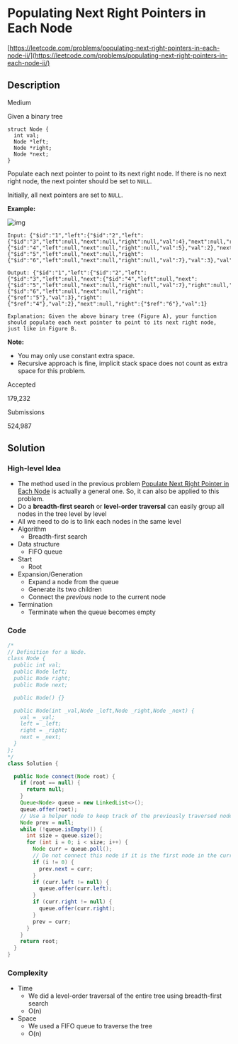 # Populating Next Right Pointers in Each Node

[https://leetcode.com/problems/populating-next-right-pointers-in-each-node-ii/](https://leetcode.com/problems/populating-next-right-pointers-in-each-node-ii/)

## Description

Medium

Given a binary tree

```
struct Node {
  int val;
  Node *left;
  Node *right;
  Node *next;
}
```

Populate each next pointer to point to its next right node. If there is no next right node, the next pointer should be set to `NULL`.

Initially, all next pointers are set to `NULL`.

**Example:**

![img](https://assets.leetcode.com/uploads/2019/02/15/117_sample.png)

```
Input: {"$id":"1","left":{"$id":"2","left":{"$id":"3","left":null,"next":null,"right":null,"val":4},"next":null,"right":{"$id":"4","left":null,"next":null,"right":null,"val":5},"val":2},"next":null,"right":{"$id":"5","left":null,"next":null,"right":{"$id":"6","left":null,"next":null,"right":null,"val":7},"val":3},"val":1}

Output: {"$id":"1","left":{"$id":"2","left":{"$id":"3","left":null,"next":{"$id":"4","left":null,"next":{"$id":"5","left":null,"next":null,"right":null,"val":7},"right":null,"val":5},"right":null,"val":4},"next":{"$id":"6","left":null,"next":null,"right":{"$ref":"5"},"val":3},"right":{"$ref":"4"},"val":2},"next":null,"right":{"$ref":"6"},"val":1}

Explanation: Given the above binary tree (Figure A), your function should populate each next pointer to point to its next right node, just like in Figure B.
```

**Note:**

- You may only use constant extra space.
- Recursive approach is fine, implicit stack space does not count as extra space for this problem.

Accepted

179,232

Submissions

524,987

## Solution

### High-level Idea

- The method used in the previous problem [Populate Next Right Pointer in Each Node](PopNextRightI.md) is actually a general one. So, it can also be applied to this problem.
- Do a **breadth-first search** or **level-order traversal** can easily group all nodes in the tree level by level
- All we need to do is to link each nodes in the same level
- Algorithm
  - Breadth-first search
- Data structure
  - FIFO queue
- Start
  - Root
- Expansion/Generation
  - Expand a node from the queue
  - Generate its two children
  - Connect the _previous_ node to the current node
- Termination
  - Terminate when the queue becomes empty

### Code

```java
/*
// Definition for a Node.
class Node {
  public int val;
  public Node left;
  public Node right;
  public Node next;

  public Node() {}

  public Node(int _val,Node _left,Node _right,Node _next) {
    val = _val;
    left = _left;
    right = _right;
    next = _next;
  }
};
*/
class Solution {

  public Node connect(Node root) {
    if (root == null) {
      return null;
    }
    Queue<Node> queue = new LinkedList<>();
    queue.offer(root);
    // Use a helper node to keep track of the previously traversed node
    Node prev = null;
    while (!queue.isEmpty()) {
      int size = queue.size();
      for (int i = 0; i < size; i++) {
        Node curr = queue.poll();
        // Do not connect this node if it is the first node in the current level
        if (i != 0) {
          prev.next = curr;
        }
        if (curr.left != null) {
          queue.offer(curr.left);
        }
        if (curr.right != null) {
          queue.offer(curr.right);
        }
        prev = curr;
      }
    }
    return root;
  }
}
```

### Complexity

- Time
  - We did a level-order traversal of the entire tree using breadth-first search
  - O(n)
- Space
  - We used a FIFO queue to traverse the tree
  - O(n)
